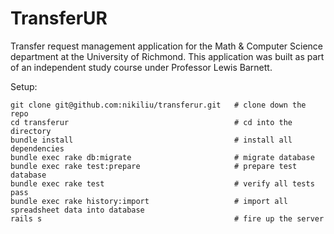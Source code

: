 TransferUR
==========

Transfer request management application for the Math & Computer Science department
at the University of Richmond. This application was built as part of an independent
study course under Professor Lewis Barnett.

Setup:

    git clone git@github.com:nikiliu/transferur.git   # clone down the repo
    cd transferur                                     # cd into the directory
    bundle install                                    # install all dependencies
    bundle exec rake db:migrate                       # migrate database
    bundle exec rake test:prepare                     # prepare test database
    bundle exec rake test                             # verify all tests pass
    bundle exec rake history:import                   # import all spreadsheet data into database
    rails s                                           # fire up the server
